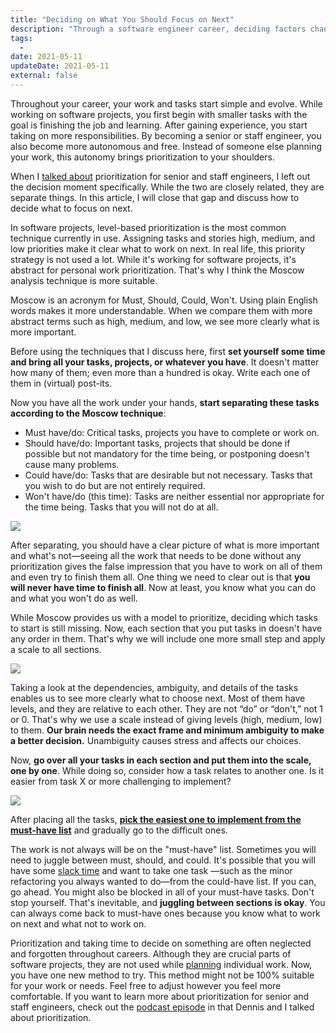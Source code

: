 ```yaml
---
title: "Deciding on What You Should Focus on Next"
description: "Through a software engineer career, deciding factors change, and we forget how to decide and focus on one thing. What you need to do is sit and prioritize."
tags:
  -
date: 2021-05-11
updateDate: 2021-05-11
external: false
---
```


Throughout your career, your work and tasks start simple and evolve. While working on software projects, you first begin with smaller tasks with the goal is finishing the job and learning. After gaining experience, you start taking on more responsibilities. By becoming a senior or staff engineer, you also become more autonomous and free. Instead of someone else planning your work, this autonomy brings prioritization to your shoulders.

When I [talked about](/prioritization-skills-for-senior-and-staff-software-engineers/) prioritization for senior and staff engineers, I left out the decision moment specifically. While the two are closely related, they are separate things. In this article, I will close that gap and discuss how to decide what to focus on next.

In software projects, level-based prioritization is the most common technique currently in use. Assigning tasks and stories high, medium, and low priorities make it clear what to work on next. In real life, this priority strategy is not used a lot. While it's working for software projects, it's abstract for personal work prioritization. That's why I think the Moscow analysis technique is more suitable.

Moscow is an acronym for Must, Should, Could, Won't. Using plain English words makes it more understandable. When we compare them with more abstract terms such as high, medium, and low, we see more clearly what is more important.

Before using the techniques that I discuss here, first **set yourself some time and bring all your tasks, projects, or whatever you have**. It doesn't matter how many of them; even more than a hundred is okay. Write each one of them in (virtual) post-its.

Now you have all the work under your hands, **start separating these tasks according to the Moscow technique**:

- Must have/do: Critical tasks, projects you have to complete or work on.
- Should have/do: Important tasks, projects that should be done if possible but not mandatory for the time being, or postponing doesn't cause many problems.
- Could have/do: Tasks that are desirable but not necessary. Tasks that you wish to do but are not entirely required.
- Won't have/do (this time): Tasks are neither essential nor appropriate for the time being. Tasks that you will not do at all.

![](/images/content/posts/deciding-on-what-you-should-focus-on-next/moscow-analysis.jpg)

After separating, you should have a clear picture of what is more important and what's not—seeing all the work that needs to be done without any prioritization gives the false impression that you have to work on all of them and even try to finish them all. One thing we need to clear out is that **you will never have time to finish all**. Now at least, you know what you can do and what you won't do as well.

While Moscow provides us with a model to prioritize, deciding which tasks to start is still missing. Now, each section that you put tasks in doesn't have any order in them. That's why we will include one more small step and apply a scale to all sections.

![](/images/content/posts/deciding-on-what-you-should-focus-on-next/dependency_scale.jpg)

Taking a look at the dependencies, ambiguity, and details of the tasks enables us to see more clearly what to choose next. Most of them have levels, and they are relative to each other. They are not “do” or “don't,” not 1 or 0. That's why we use a scale instead of giving levels (high, medium, low) to them. **Our brain needs the exact frame and minimum ambiguity to make a better decision.** Unambiguity causes stress and affects our choices.

Now, **go over all your tasks in each section and put them into the scale, one by one**. While doing so, consider how a task relates to another one. Is it easier from task X or more challenging to implement?

![](/images/content/posts/deciding-on-what-you-should-focus-on-next/moscow_analysis_with_dependency_scale.jpg)

After placing all the tasks, **[pick the easiest one to implement from the must-have list](/bias-towards-action/)** and gradually go to the difficult ones.

The work is not always will be on the "must-have" list. Sometimes you will need to juggle between must, should, and could. It's possible that you will have some [slack time](https://fs.blog/2021/05/slack/) and want to take one task —such as the minor refactoring you always wanted to do—from the could-have list. If you can, go ahead. You might also be blocked in all of your must-have tasks. Don't stop yourself. That's inevitable, and **juggling between sections is okay**. You can always come back to must-have ones because you know what to work on next and what not to work on.

Prioritization and taking time to decide on something are often neglected and forgotten throughout careers. Although they are crucial parts of software projects, they are not used while [planning](/top-3-tips-for-planners/) individual work. Now, you have one new method to try. This method might not be 100% suitable for your work or needs. Feel free to adjust however you feel more comfortable. If you want to learn more about prioritization for senior and staff engineers, check out the [podcast episode](https://mediations.candost.blog/p/15-prioritization-for-senior-and-787) in that Dennis and I talked about prioritization.